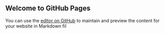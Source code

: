 ## Welcome to GitHub Pages

You can use the [editor on GitHub](https://github.com/eric-nie/-/edit/master/README.md) to maintain and preview the content for your website in Markdown fil
